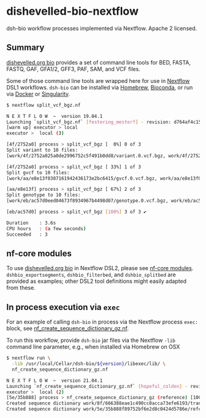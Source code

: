 # dishevelled-bio-nextflow
dsh-bio workflow processes implemented via Nextflow. Apache 2 licensed.


## Summary

[dishevelled.org bio](https://github.com/heuermh/dishevelled-bio) provides a
set of command line tools for BED, FASTA, FASTQ, GAF, GFA1/2, GFF3, PAF, SAM, and VCF files.

Some of those command line tools are wrapped here for use in [Nextflow](https://www.nextflow.io/)
DSL1 workflows.  `dsh-bio` can be installed via [Homebrew](https://github.com/brewsci/homebrew-bio),
[Bioconda](https://bioconda.github.io/), or run via [Docker](https://biocontainers.pro/#/)
or [Singularity](https://biocontainers.pro).

```bash
$ nextflow split_vcf_bgz.nf

N E X T F L O W  ~  version 19.04.1
Launching `split_vcf_bgz.nf` [festering_mestorf] - revision: d764af4c15
[warm up] executor > local
executor >  local (3)

[4f/2752a0] process > split_vcf_bgz [  0%] 0 of 3
Split variant to 10 files:
[work/4f/2752a025a0de2996752c5f491b0dd8/variant.0.vcf.bgz, work/4f/2752a025a0de2996752c5f491b0dd8/variant.1.vcf.bgz, work/4f/2752a025a0de2996752c5f491b0dd8/variant.2.vcf.bgz, work/4f/2752a025a0de2996752c5f491b0dd8/variant.3.vcf.bgz, work/4f/2752a025a0de2996752c5f491b0dd8/variant.4.vcf.bgz, work/4f/2752a025a0de2996752c5f491b0dd8/variant.5.vcf.bgz, work/4f/2752a025a0de2996752c5f4executor >  local (3)

[4f/2752a0] process > split_vcf_bgz [ 33%] 1 of 3
Split gvcf to 10 files:
[work/aa/e8e13f0387161942436173e2bc6415/gvcf.0.vcf.bgz, work/aa/e8e13f0387161942436173e2bc6415/gvcf.1.vcf.bgz, work/aa/e8e13f0387161942436173e2bc6415/gvcf.2.vcf.bgz, work/aa/e8e13f0387161942436173e2bc6415/gvcf.3.vcf.bgz, work/aa/e8e13f0387161942436173e2bc6415/gvcf.4.vcf.bgz, work/aa/e8e13f0387161942436173e2bc6415/gvcf.5.vcf.bgz, work/aa/e8e13f0387161942436173e2bc6415/gvcf.6.vcfexecutor >  local (3)

[aa/e8e13f] process > split_vcf_bgz [ 67%] 2 of 3
Split genotype to 10 files:
[work/eb/ac57d0eed04673f8934967b4498d07/genotype.0.vcf.bgz, work/eb/ac57d0eed04673f8934967b4498d07/genotype.1.vcf.bgz, work/eb/ac57d0eed04673f8934967b4498d07/genotype.2.vcf.bgz, work/eb/ac57d0eed04673f8934967b4498d07/genotype.3.vcf.bgz, work/eb/ac57d0eed04673f8934967b4498d07/genotype.4.vcf.bgz, work/eb/ac57d0eed04673f8934967b4498d07/genotype.5.vcf.bgz, work/eb/ac57d0eed04673f89executor >  local (3)

[eb/ac57d0] process > split_vcf_bgz [100%] 3 of 3 ✔

Duration    : 3.6s
CPU hours   : (a few seconds)
Succeeded   : 3
```

## nf-core modules

To use [dishevelled.org bio](https://github.com/heuermh/dishevelled-bio) in Nextflow DSL2, please
see [nf-core modules](https://github.com/nf-core/modules).  `dshbio_exportsegments`, `dshbio_filterbed`,
and `dshbio_splitbed` are provided as examples; other DSL2 tool definitions might easily adapted from these.


## In process execution via `exec`

For an example of calling `dsh-bio` in process via the Nextflow process `exec:` block, see [nf_create_sequence_dictionary_gz.nf](https://github.com/heuermh/dishevelled-bio-nextflow/blob/master/nf_create_sequence_dictionary_gz.nf).

To run this workflow, provide `dsh-bio` jar files via the Nextflow `-lib` command line parameter, e.g., when installed via Homebrew on OSX
```bash
$ nextflow run \
  -lib /usr/local/Cellar/dsh-bio/${version}/libexec/lib/ \
  nf_create_sequence_dictionary_gz.nf

N E X T F L O W  ~  version 21.04.1
Launching `nf_create_sequence_dictionary_gz.nf` [hopeful_colden] - revision: 314a8e292d
executor >  local (2)
[5e/35b888] process > nf_create_sequence_dictionary_gz (reference) [100%] 2 of 2 ✔
Created sequence dictionary work/8f/666388eae1c490cc0acca73efe6193/transcript.fa.dict
Created sequence dictionary work/5e/35b888f89752bf6e2d8c0424d5786e/reference.fa.dict
```
